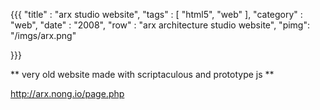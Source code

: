 {{{
    "title"    : "arx studio website",
    "tags"     : [ "html5", "web" ],
    "category" : "web",
    "date"     : "2008",
    "row"  : "arx architecture studio website",
    "pimg": "/imgs/arx.png"

}}}

** very old website made with scriptaculous and prototype js **

http://arx.nong.io/page.php
